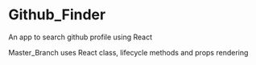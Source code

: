 # Github_Finder

An app to search github profile using React

Master_Branch uses React class, lifecycle methods and props rendering

